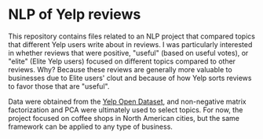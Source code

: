 # NLP of Yelp reviews

This repository contains files related to an NLP project that compared topics that different Yelp users write about in reviews. I was particularly interested in whether reviews that were positive, "useful" (based on useful votes), or "elite" (Elite Yelp users) focused on different topics compared to other reviews. Why? Because these reviews are generally more valuable to businesses due to Elite users' clout and because of how Yelp sorts reviews to favor those that are "useful".

Data were obtained from the [Yelp Open Dataset](https://www.yelp.com/dataset), and non-negative matrix factorization and PCA were ultimately used to select topics. For now, the project focused on coffee shops in North American cities, but the same framework can be applied to any type of business.